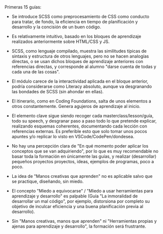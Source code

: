 Primeras 15 guías:  

-  Se introduce SCSS como preprocesamiento de CSS como conducto para tratar, de fondo, la eficiencia en tiempo de planificación y desarrollo y la concisión de un buen código.
  
-   Es relativamente intuitivo, basado en los bloques de aprendizaje realizados anteriormente sobre HTML/CSS y JS.  
-    SCSS, como lenguaje compilado, muestra las similitudes típicas de sintaxis y estructura de otros lenguajes, pero no se hacen analogías directas, o se usan dichos bloques de aprendizaje anteriores con referencias directas, y corresponde al alumno "darse cuenta de todas y cada una de las cosas".

-   El módulo carece de la interactividad aplicada en el bloque anterior, podría considerarse como Literacy absoluto, aunque va desgranando las bondades de SCSS (sin ahondar en ellas).

-   El itinerario, como en Coding Foundations, salta de unos elementos a otros constantemente. Genera agujeros de aprendizaje al inicio.

-    El elemento clave sigue siendo recoger cada masterclass/lesson/guía, todo su speech, y desgranar paso a paso todo lo que pretende explicar, realizando esquemas coherentes, documentando cada lección con referencias externas. Es preferible esto que solo tomar unos pocos apuntes y/o replicar lo visto en VSCode/CodePen/dondesea.
  
- No hay una percepción clara de "En qué momento poder aplicar los conceptos que se van adquiriendo", por lo que es muy recomendable no basar toda la formación en únicamente las guías, y realizar (desarrollar) pequeños proyectos proyectos, ideas, ejemplos de programas, poco a poco.
- La idea de "Manos creativas que aprenden" no es aplicable salvo que se practique, diseñando, sin miedo.
- El concepto "Miedo a equivocarse" / "Miedo a usar herramientas para aprendizaje y desarrollo" es palpable (Guía "La inmoralidad de desarrollar un mal código", por ejemplo, distorsiona por completo su objetivo de inculcar eficiencia y una buena planificación previa al desarrollo).
- Sin "Manos creativas, manos que aprenden" ni "Herramientas propias y ajenas para aprendizaje y desarrollo", la formación será frustrante.




